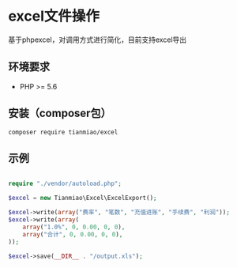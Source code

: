 # excel文件操作
基于phpexcel，对调用方式进行简化，目前支持excel导出


## 环境要求

* PHP >= 5.6


## 安装（composer包）
```shell
composer require tianmiao/excel
```



## 示例
```php

require "./vendor/autoload.php";

$excel = new Tianmiao\Excel\ExcelExport();

$excel->write(array("费率", "笔数", "充值进账", "手续费", "利润"));
$excel->write(array(
    array("1.0%", 0, 0.00, 0, 0),
    array("合计", 0, 0.00, 0, 0),
));

$excel->save(__DIR__ . "/output.xls");

```
